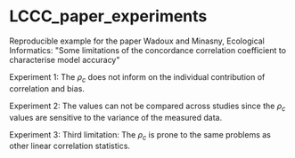 # LCCC_paper_experiments
Reproducible example for the paper Wadoux and Minasny, Ecological Informatics: "Some limitations of the concordance correlation coefficient to characterise model accuracy"

Experiment 1: The $\rho_c$ does not inform on the individual contribution of correlation and bias.

Experiment 2: The values can not be compared across studies since the $\rho_{c}$ values are sensitive to the variance of the measured data.

Experiment 3: Third limitation: The $\rho_c$ is prone to the same problems as other linear correlation statistics.
